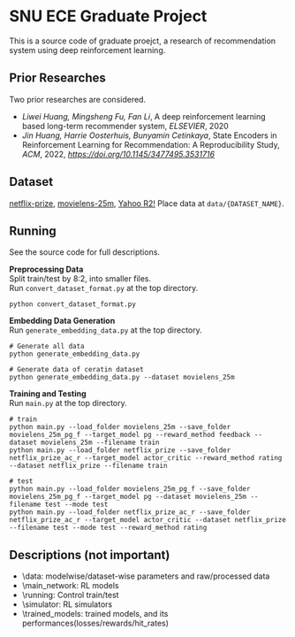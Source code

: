 # SNU ECE Graduate Project

This is a source code of graduate proejct, a research of recommendation system using deep reinforcement learning.


## Prior Researches
Two prior researches are considered.
- _Liwei Huang, Mingsheng Fu, Fan Li_, A deep reinforcement learning based long-term recommender system, _ELSEVIER_, 2020
- _Jin Huang, Harrie Oosterhuis, Bunyamin Cetinkaya_, State Encoders in Reinforcement Learning for Recommendation: A Reproducibility Study, _ACM_, 2022, _https://doi.org/10.1145/3477495.3531716_


## Dataset
[netflix-prize](https://www.kaggle.com/datasets/netflix-inc/netflix-prize-data?resource=download), [movielens-25m](https://grouplens.org/datasets/movielens/25m/), [Yahoo R2!](https://webscope.sandbox.yahoo.com/catalog.php?datatype=i&did=67)
Place data at `data/{DATASET_NAME}`.


## Running
See the source code for full descriptions.

__Preprocessing Data__  
Split train/test by 8:2, into smaller files.  
Run `convert_dataset_format.py` at the top directory.
```
python convert_dataset_format.py
```


__Embedding Data Generation__  
Run `generate_embedding_data.py` at the top directory.  
```
# Generate all data
python generate_embedding_data.py

# Generate data of ceratin dataset
python generate_embedding_data.py --dataset movielens_25m 
```


__Training and Testing__  
Run `main.py` at the top directory.  
```
# train
python main.py --load_folder movielens_25m --save_folder movielens_25m_pg_f --target_model pg --reward_method feedback --dataset movielens_25m --filename train
python main.py --load_folder netflix_prize --save_folder netflix_prize_ac_r --target_model actor_critic --reward_method rating --dataset netflix_prize --filename train

# test
python main.py --load_folder movielens_25m_pg_f --save_folder movielens_25m_pg_f --target_model pg --dataset movielens_25m --filename test --mode test
python main.py --load_folder netflix_prize_ac_r --save_folder netflix_prize_ac_r --target_model actor_critic --dataset netflix_prize --filename test --mode test --reward_method rating
```


## Descriptions (not important)
- \data: modelwise/dataset-wise parameters and raw/processed data  
- \main_network: RL models  
- \running: Control train/test  
- \simulator: RL simulators  
- \trained_models: trained models, and its performances(losses/rewards/hit_rates)  
